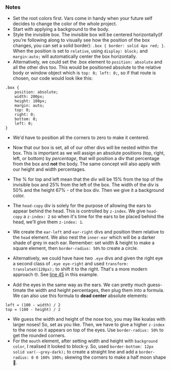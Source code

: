 ### Notes

* Set the root colors first. Vars come in handy when your future self decides to change the color of the whole project.
* Start with applying a background to the body.
* Style the invisible box. The invisible box will be centered horizontally(if you're following along to visually see how the position of the box changes, you can set a solid border): `.box { border: solid 4px red; }`. When the position is set to `relative`, using `display: block;` and `margin:auto;` will automatically center the box horizontally.
* Alternatively, we could set the .box element to `position: absolute` and all the other divs too. This would be positioned absolute to the relative body or window object which is `top: 0; left: 0;`, so if that route is chosen, our code would look like this:

```
.box {
	position: absolute;
	width: 200px;
	height: 100px;
	margin: auto;
	top: 0;
	right: 0;
	bottom: 0;
	left: 0;
}
```

* We'd have to position all the corners to zero to make it centered.

* Now that our box is set, all of our other divs will be nested within the box. This is important as we will assign an absolute positions (top, right, left, or bottom) by *percentage*, that will position a div that percentage from the box and **not** the body. The same concept will also apply with our height and width percentages.
* The % for top and left mean that the div will be 15% from the top of the invisible box and 25% from the left of the box. The width of the div is 50% and the height 67% - of the box div. Then we give it a background color.
* The `head-copy` div is solely for the purpose of allowing the ears to appear behind the head. This is controlled by `z-index`. We give `head-copy` a `z-index: 2` so when it's time for the ears to be placed behind the head, we'll give them `z-index: 1`.
* We create the `ear-left` and `ear-right` divs and position them relative to the `head` element. We also nest the `inner-ear` which will be a darker shade of grey in each ear. Remember: set width & height to make a square element, then `border-radius: 50%` to create a circle.
* Alternatively, we could have have two `.eye` divs and given the right eye a second class of `.eye eye-right` and used `transform: translateX(120px);` to shift it to the right. That's a more modern approach 🤓. See [line 45](https://github.com/mostmojo/bear-ui/blob/master/style.css) in this example.
* Add the eyes in the same way as the ears. We can pretty much guess-timate the width and height percentages, then plug them into a formula. We can also use this formula to **dead center** absolute elements:
```
left = (100 - width) / 2
top = (100 - height) / 2
```
* We guess the width and height of the nose too, you may like koalas with larger noses! So, set as you like. Then, we have to give a higher `z-index` to the nose so it appears on top of the eyes. Use `border-radius: 50%` to get the rounded corners.
* For the `mouth` element, after setting width and height with `background color`, I realised it looked to block-y. So, used `border-bottom: 12px solid var(--grey-dark);` to create a straight line and add a `border-radius: 0 0 100% 100%;` skewing the corners to make a half moon shape 🌙.